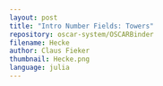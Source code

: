 ```yaml
---
layout: post
title: "Intro Number Fields: Towers"
repository: oscar-system/OSCARBinder
filename: Hecke
author: Claus Fieker
thumbnail: Hecke.png
language: julia
---
```



